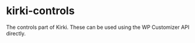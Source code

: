 # kirki-controls
The controls part of Kirki. These can be used using the WP Customizer API directly.
